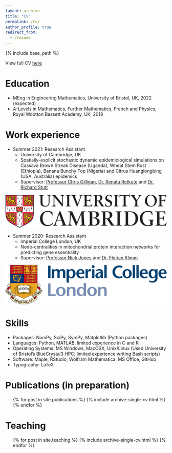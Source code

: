 ```yaml
---
layout: archive
title: "CV"
permalink: /cv/
author_profile: true
redirect_from:
  - /resume
---
```


{% include base_path %}

View full CV [here](http://vedang-joshi.github.io/files/cv-3.pdf)

Education
======
* MEng in Engineering Mathematics, University of Bristol, UK, 2022 (expected)
* A-Levels in Mathematics, Further Mathematics, French and Physics, Royal Wootton Bassett Academy, UK, 2018

Work experience
======
* Summer 2021: Research Assistant
  * University of Cambridge, UK
  * Spatially-explicit stochastic dynamic epidemiological simulations on Cassava Brown Streak Disease (Uganda), Wheat Stem Rust (Ethiopia), Banana Bunchy Top (Nigeria) and Citrus Huanglongbing (USA, Australia) epidemics
  * Supervisor: [Professor Chris Gilligan](https://www.plantsci.cam.ac.uk/directory/gilligan-chris), [Dr. Renata Retkute](https://www.plantsci.cam.ac.uk/directory/retkute-renata) and [Dr. Richard Stutt](https://www.plantsci.cam.ac.uk/directory/stutt-richard)

![Editing a markdown file for a talk](/images/cam_logo.png)

* Summer 2020: Research Assistant
  * Imperial College London, UK
  * Node-centralities in mitochondrial protein interaction networks for predicting gene essentiality
  * Supervisor: [Professor Nick Jones](https://www.imperial.ac.uk/people/nick.jones) and [Dr. Florian Klimm](https://floklimm.github.io)

![Editing a markdown file for a talk](/images/imperial.png)
  
Skills
======
* Packages: NumPy, SciPy, SymPy, Matplotlib (Python packages)
* Languages: Python, MATLAB, limited experience in C and R
* Operating Systems: MS Windows, MacOSX, Unix/Linux (Used University of Bristol’s BlueCrystal3 HPC; limited experience writing Bash scripts)
* Software: Maple, RStudio, Wolfram Mathematica, MS Office, GitHub
* Typography: LaTeX

Publications (in preparation)
======
  <ul>{% for post in site.publications %}
    {% include archive-single-cv.html %}
  {% endfor %}</ul>
  
Teaching
======
  <ul>{% for post in site.teaching %}
    {% include archive-single-cv.html %}
  {% endfor %}</ul>
